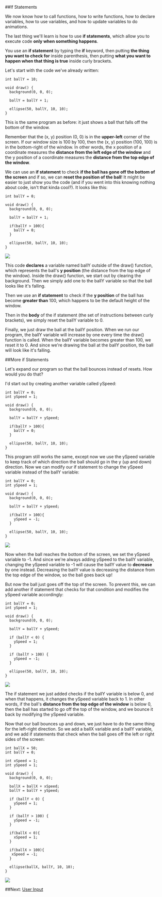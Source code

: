 ##If Statements

We now know how to call functions, how to write functions, how to declare variables, how to use variables, and how to update variables to do animations.

The last thing we'll learn is how to use **if statements**, which allow you to execute code **only when something happens**.

You use an **if statement** by typing the **if** keyword, then putting **the thing you want to check for** inside parenthesis, then putting **what you want to happen when that thing is true** inside curly brackets.

Let's start with the code we've already written:

    int ballY = 10;

    void draw() {
      background(0, 0, 0);
  
      ballY = ballY + 1; 
  
      ellipse(50, ballY, 10, 10);
    }

This is the same program as before: it just shows a ball that falls off the bottom of the window.

Remember that the (x, y) position (0, 0) is in the **upper-left** corner of the screen. If our window size is 100 by 100, then the (x, y) position (100, 100) is in the bottom-right of the window. In other words, the x position of a coordinate measures the **distance from the left edge of the window** and the y position of a coordinate measures the **distance from the top edge of the window**.

We can use an **if statement** to check **if the ball has gone off the bottom of the screen** and if so, we can **reset the position of the ball**! It might be easier to just show you the code (and if you went into this knowing nothing about code, isn't that kinda cool?). It looks like this:

    int ballY = 0;

    void draw() {
      background(0, 0, 0);

      ballY = ballY + 1;
  
      if(ballY > 100){
        ballY = 0;
      }

      ellipse(50, ballY, 10, 10);
    }
    
![](http://StaticVoidGames.com/tutorialsContent/hourOfCode/animation2.gif)
    
This code **declares** a variable named ballY outside of the draw() function, which represents the ball's **y position** (the distance from the top edge of the window). Inside the draw() function, we start out by clearing the background. Then we simply add one to the ballY variable so that the ball looks like it's falling.

Then we use an **if statement** to check if the **y position** of the ball has become **greater than** 100, which happens to be the default height of the window.

Then in the **body** of the if statement (the set of instructions between curly brackets), we simply reset the ballY variable to 0.

Finally, we just draw the ball at the ballY position. When we run our program, the ballY variable will increase by one every time the draw() function is called. When the ballY variable becomes greater than 100, we reset it to 0. And since we're drawing the ball at the ballY position, the ball will look like it's falling.

##More if Statements

Let's expand our program so that the ball bounces instead of resets. How would you do that?

I'd start out by creating another variable called ySpeed:

    int ballY = 0;
    int ySpeed = 1;

    void draw() {
      background(0, 0, 0);

      ballY = ballY + ySpeed;
  
      if(ballY > 100){
        ballY = 0;
      }

      ellipse(50, ballY, 10, 10);
    }
    
This program still works the same, except now we use the ySpeed variable to keep track of which direction the ball should go in the y (up and down) direction. Now we can modify our if statement to change the ySpeed variable instead of the ballY variable:

    int ballY = 0;
    int ySpeed = 1;

    void draw() {
      background(0, 0, 0);

      ballY = ballY + ySpeed;
  
      if(ballY > 100){
        ySpeed = -1;
      }

      ellipse(50, ballY, 10, 10);
    }
    
![](http://StaticVoidGames.com/tutorialsContent/hourOfCode/ifStatements3.gif)
    
Now when the ball reaches the bottom of the screen, we set the ySpeed variable to -1. And since we're always adding ySpeed to the ballY variable, changing the ySpeed variable to -1 will cause the ballY value to **decrease** by one instead. Decreasing the ballY value is decreasing the distance from the top edge of the window, so the ball goes back up!

But now the ball just goes off the top of the screen. To prevent this, we can add another if statement that checks for that condition and modifies the ySpeed variable accordingly:

    int ballY = 0;
    int ySpeed = 1;

    void draw() {
      background(0, 0, 0);

      ballY = ballY + ySpeed;

      if (ballY < 0) {
        ySpeed = 1;
      }

      if (ballY > 100) {
        ySpeed = -1;
      }

      ellipse(50, ballY, 10, 10);
    }
    
![](http://StaticVoidGames.com/tutorialsContent/hourOfCode/ifStatements2.gif)

The if statement we just added checks if the ballY variable is below 0, and when that happens, it changes the ySpeed variable back to 1. In other words, if the ball's **distance from the top edge of the window** is below 0, then the ball has started to go off the top of the window, and we bounce it back by modifying the ySpeed variable.

Now that our ball bounces up and down, we just have to do the same thing for the left-right direction. So we add a ballX variable and a ballY variable, and we add if statements that check when the ball goes off the left or right sides of the screen:

    int ballX = 50;
    int ballY = 0;

    int xSpeed = 1;
    int ySpeed = 1;

    void draw() {
      background(0, 0, 0);

      ballX = ballX + xSpeed;
      ballY = ballY + ySpeed;

      if (ballY < 0) {
        ySpeed = 1;
      }

      if (ballY > 100) {
        ySpeed = -1;
      }
  
      if(ballX < 0){
        xSpeed = 1;
      }
  
      if(ballX > 100){
       xSpeed = -1; 
      }

      ellipse(ballX, ballY, 10, 10);
    }
    
![](http://StaticVoidGames.com/tutorialsContent/hourOfCode/ifStatements1.gif)
    
##Next: [User Input](http://staticvoidgames.com/tutorials/hourOfCode/input)
